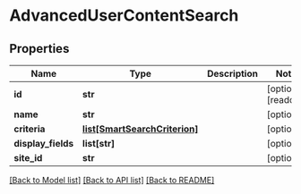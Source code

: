 # AdvancedUserContentSearch

## Properties
Name | Type | Description | Notes
------------ | ------------- | ------------- | -------------
**id** | **str** |  | [optional] [readonly] 
**name** | **str** |  | [optional] 
**criteria** | [**list[SmartSearchCriterion]**](SmartSearchCriterion.md) |  | [optional] 
**display_fields** | **list[str]** |  | [optional] 
**site_id** | **str** |  | [optional] 

[[Back to Model list]](../README.md#documentation-for-models) [[Back to API list]](../README.md#documentation-for-api-endpoints) [[Back to README]](../README.md)


